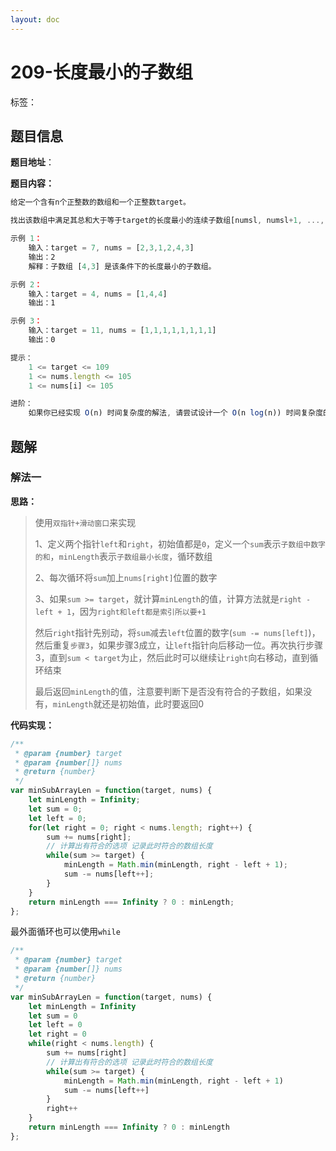 ```yaml
---
layout: doc
---
```


# 209-长度最小的子数组

标签：<Badge type="tip" text="数组" /> <Badge type="tip" text="二分查找" /> <Badge type="tip" text="前缀和" /> <Badge type="tip" text="滑动窗口" />

## 题目信息

**题目地址**： []()

**题目内容：**

```javascript
给定一个含有n个正整数的数组和一个正整数target。

找出该数组中满足其总和大于等于target的长度最小的连续子数组[numsl, numsl+1, ..., numsr-1, numsr]，并返回其长度。如果不存在符合条件的子数组，返回0。

示例 1：
    输入：target = 7, nums = [2,3,1,2,4,3]
    输出：2
    解释：子数组 [4,3] 是该条件下的长度最小的子数组。

示例 2：
    输入：target = 4, nums = [1,4,4]
    输出：1

示例 3：
    输入：target = 11, nums = [1,1,1,1,1,1,1,1]
    输出：0

提示：
    1 <= target <= 109
    1 <= nums.length <= 105
    1 <= nums[i] <= 105

进阶：
    如果你已经实现 O(n) 时间复杂度的解法, 请尝试设计一个 O(n log(n)) 时间复杂度的解法。
```

## 题解

### 解法一

**思路：**

> 使用`双指针+滑动窗口`来实现
> 
> 1、定义两个指针`left`和`right`，初始值都是`0`，定义一个`sum`表示`子数组中数字的和`，`minLength`表示`子数组最小长度`，循环数组
> 
> 2、每次循环将`sum`加上`nums[right]`位置的数字
> 
> 3、如果`sum >= target`，就计算`minLength`的值，计算方法就是`right - left + 1`，因为`right和left都是索引所以要+1`
> 
> 然后`right`指针先别动，将`sum`减去`left`位置的数字(`sum -= nums[left]`)，然后重复`步骤3`，如果步骤3成立，让`left`指针向后移动一位。再次执行步骤3，直到`sum < target`为止，然后此时可以继续让`right`向右移动，直到循环结束
> 
> 最后返回`minLength`的值，注意要判断下是否没有符合的子数组，如果没有，`minLength`就还是初始值，此时要返回0

**代码实现：**

```javascript
/**
 * @param {number} target
 * @param {number[]} nums
 * @return {number}
 */
var minSubArrayLen = function(target, nums) {
    let minLength = Infinity;
    let sum = 0;
    let left = 0;
    for(let right = 0; right < nums.length; right++) {
        sum += nums[right];
        // 计算出有符合的选项 记录此时符合的数组长度
        while(sum >= target) {
            minLength = Math.min(minLength, right - left + 1);
            sum -= nums[left++];
        }
    }
    return minLength === Infinity ? 0 : minLength;
};
```

最外面循环也可以使用`while`

```javascript
/**
 * @param {number} target
 * @param {number[]} nums
 * @return {number}
 */
var minSubArrayLen = function(target, nums) {
    let minLength = Infinity
    let sum = 0
    let left = 0
    let right = 0
    while(right < nums.length) {
        sum += nums[right]
        // 计算出有符合的选项 记录此时符合的数组长度
        while(sum >= target) {
            minLength = Math.min(minLength, right - left + 1)
            sum -= nums[left++]
        }
        right++
    }
    return minLength === Infinity ? 0 : minLength
};
```